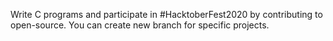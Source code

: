 Write C programs and participate in #HacktoberFest2020 by contributing to open-source. 
You can create new branch for specific projects. 
